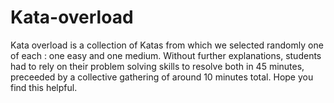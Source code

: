 # Kata-overload

Kata overload is a collection of Katas from which we selected randomly one of each : one easy and one medium. Without further explanations, students had to rely on their problem solving skills to resolve both in 45 minutes, preceeded by a collective gathering of around 10 minutes total. Hope you find this helpful. 
